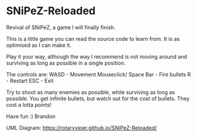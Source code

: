 # SNiPeZ-Reloaded
Revival of SNiPeZ, a game I will finally finish.

This is a little game you can read the source code to learn from.
It is as optimised as I can make it.

Play it your way, although the way I recommend is not moving around and surviving as long as possible in a single position.

The controls are:
WASD - Movement
Mouseclick/ Space Bar - Fire bullets
R - Restart
ESC - Exit

Try to shoot as many enemies as possible, while surviving as long as possible.
You get infinite bullets, but watch out for the cost of bullets. They cost a lotta points!

Have fun :)
Brandon

UML Diagram: https://rotaryviper.github.io/SNiPeZ-Reloaded/
